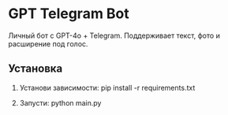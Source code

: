 # GPT Telegram Bot

Личный бот с GPT-4o + Telegram. Поддерживает текст, фото и расширение под голос.

## Установка

1. Установи зависимости:
pip install -r requirements.txt

2. Запусти:
python main.py
